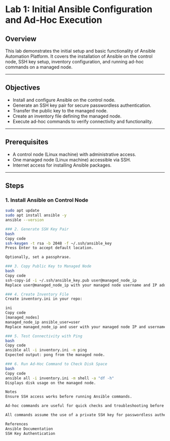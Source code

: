 # Lab 1: Initial Ansible Configuration and Ad-Hoc Execution

## Overview
This lab demonstrates the initial setup and basic functionality of Ansible Automation Platform. It covers the installation of Ansible on the control node, SSH key setup, inventory configuration, and running ad-hoc commands on a managed node.

---

## Objectives
- Install and configure Ansible on the control node.
- Generate an SSH key pair for secure passwordless authentication.
- Transfer the public key to the managed node.
- Create an inventory file defining the managed node.
- Execute ad-hoc commands to verify connectivity and functionality.

---

## Prerequisites
- A control node (Linux machine) with administrative access.
- One managed node (Linux machine) accessible via SSH.
- Internet access for installing Ansible packages.

---

## Steps

### 1. Install Ansible on Control Node
```bash
sudo apt update
sudo apt install ansible -y
ansible --version

### 2. Generate SSH Key Pair
bash
Copy code
ssh-keygen -t rsa -b 2048 -f ~/.ssh/ansible_key
Press Enter to accept default location.

Optionally, set a passphrase.

### 3. Copy Public Key to Managed Node
bash
Copy code
ssh-copy-id -i ~/.ssh/ansible_key.pub user@managed_node_ip
Replace user@managed_node_ip with your managed node username and IP address.

### 4. Create Inventory File
Create inventory.ini in your repo:

ini
Copy code
[managed_nodes]
managed_node_ip ansible_user=user 
Replace managed_node_ip and user with your managed node IP and username.

### 5. Test Connectivity with Ping
bash
Copy code
ansible all -i inventory.ini -m ping
Expected output: pong from the managed node.

### 6. Run Ad-Hoc Command to Check Disk Space
bash
Copy code
ansible all -i inventory.ini -m shell -a "df -h"
Displays disk usage on the managed node.

Notes
Ensure SSH access works before running Ansible commands.

Ad-hoc commands are useful for quick checks and troubleshooting before creating playbooks.

All commands assume the use of a private SSH key for passwordless authentication.

References
Ansible Documentation
SSH Key Authentication


